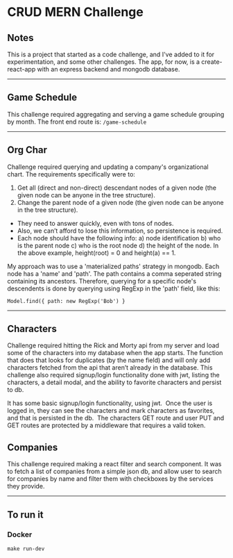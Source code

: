 # CRUD MERN Challenge

## Notes

This is a project that started as a code challenge, and I've added to it for experimentation, and some other challenges. The app, for now, is a create-react-app with an express backend and mongodb database.

---

## Game Schedule

This challenge required aggregating and serving a game schedule grouping by month. The front end route is: `/game-schedule`

---

## Org Char

Challenge required querying and updating a company's organizational chart. The requirements specifically were to:

1. Get all (direct and non-direct) descendant nodes of a given node (the given node can be anyone in the tree structure).
2. Change the parent node of a given node (the given node can be anyone in the tree structure).

- They need to answer quickly, even with tons of nodes.
- Also, we can’t afford to lose this information, so persistence is required.
- Each node should have the following info:
  a) node identification
  b) who is the parent node
  c) who is the root node
  d) the height of the node. In the above example, height(root) = 0 and height(a) == 1.

My approach was to use a 'materialized paths' strategy in mongodb. Each node has a 'name' and 'path'. The path contains a comma seperated string containing its ancestors. Therefore, querying for a specific node's descendents is done by querying using RegExp in the 'path' field, like this:

```
Model.find({ path: new RegExp('Bob') }
```

---

## Characters

Challenge required hitting the Rick and Morty api from my server and load some of the characters into my database when the app starts. The function that does that looks for duplicates (by the name field) and will only add characters fetched from the api that aren’t already in the database. This challenge also required signup/login functionality done with jwt, listing the characters, a detail modal, and the ability to favorite characters and persist to db.

It has some basic signup/login functionality, using jwt.  Once the user is logged in, they can see the characters and mark characters as favorites, and that is persisted in the db.  The characters GET route and user PUT and GET routes are protected by a middleware that requires a valid token.

## Companies

This challenge required making a react filter and search component. It was to fetch a list of companies from a simple json db, and allow user to search for companies by name and filter them with checkboxes by the services they provide.

---

## To run it

### Docker

```
make run-dev
```
